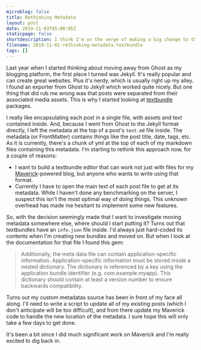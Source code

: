 ```yaml
---
microblog: false
title: Rethinking Metadata
layout: post
date: 2019-11-03T05:08:05Z
staticpage: false
shortdescription: I think I'm on the verge of making a big change to the format of each of my blog posts, but I need to rubber duck it first.
filename: 2019-11-02-rethinking-metadata.textbundle
tags: []
---
```

Last year when I started thinking about moving away from Ghost as my blogging platform, the first place I turned was Jekyll. It's really popular and can create great websites. Plus it's nerdy, which is usually right up my alley. I found an exporter from Ghost to Jekyll which worked quite nicely. But one thing that did rub me wrong was that posts were separated from their associated media assets. This is why I started looking at [textbundle](http://textbundle.org) packages.

I really like encapsulating each post in a single file, with assets and text contained inside. And, because I went from Ghost to the Jekyll format directly, I left the metadata at the top of a post's `text.md` file inside. The metadata (or FrontMatter) contains things like the post title, date, tags, etc. As it is currently, there's a chunk of yml at the top of each of my markdown files containing this metadata. I'm starting to rethink this approach now, for a couple of reasons:

* I want to build a textbundle editor that can work not just with files for my [Maverick](https://github.com/jsorge/maverick)-powered blog, but anyone who wants to write using that format.
* Currently I have to open the main text of each post file to get at its metadata. While I haven't done any benchmarking on the server, I suspect this isn't the most optimal way of doing things. This unknown overhead has made me hesitant to implement some new features.

So, with the decision seemingly made that I want to investigate moving metadata somewhere else, where should I start putting it? Turns out that textbundles have an `info.json` file inside. I'd always just hard-coded its contents when I'm creating new bundles and moved on. But when I look at the documentation for that file I found this gem:

> Additionally, the meta data file can contain application-specific information. Application-specific information must be stored inside a nested dictionary. The dictionary is referenced by a key using the application bundle identifier (e.g. com.example.myapp). This dictionary should contain at least a version number to ensure backwards compatibility.

Turns out my custom metadatas source has been in front of my face all along. I'll need to write a script to update all of my existing posts (which I don't anticipate will be too difficult), and from there update my Maverick code to handle the new location of the metadata. I sure hope this will only take a few days to get done.

It's been a bit since I did much significant work on Maverick and I'm really excited to dig back in.
